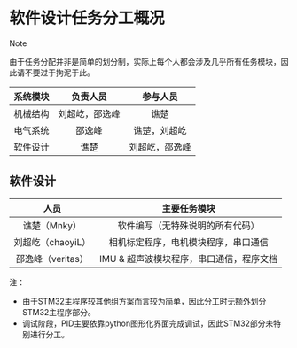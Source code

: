 # 软件设计任务分工概况

> [!NOTE]
> 由于任务分配并非是简单的划分制，实际上每个人都会涉及几乎所有任务模块，因此请不要过于拘泥于此。

| 系统模块 | 负责人员 | 参与人员 |
|:---:|:---:|:---:|
| 机械结构 | 刘超屹，邵逸峰 | 谯楚 |
| 电气系统 | 邵逸峰 | 谯楚，刘超屹 |
| 软件设计 | 谯楚 | 刘超屹，邵逸峰 |

## 软件设计

| 人员 | 主要任务模块 |
|:---:|:---:|
| 谯楚（Mnky） | 软件编写（无特殊说明的所有代码） |
| 刘超屹（chaoyiL） | 相机标定程序，电机模块程序，串口通信 |
| 邵逸峰（veritas） | IMU & 超声波模块程序，串口通信，程序文档 |

注：

+ 由于STM32主程序较其他组方案而言较为简单，因此分工时无额外划分STM32主程序部分。
+ 调试阶段，PID主要依靠python图形化界面完成调试，因此STM32部分未特别进行分工。
